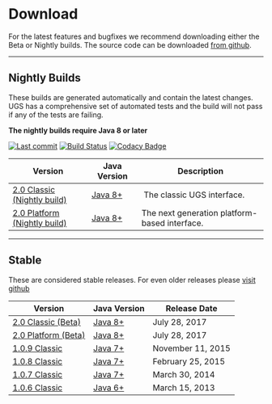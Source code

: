 # Download

For the latest features and bugfixes we recommend downloading either the Beta or Nightly builds. The source code can be downloaded [from github](https://github.com/winder/Universal-G-Code-Sender).

<hr/>

## Nightly Builds

These builds are generated automatically and contain the latest changes.
UGS has a comprehensive set of automated tests and the build will not pass if any of the tests are failing.

**The nightly builds require Java 8 or later**

[![Last commit](https://img.shields.io/github/last-commit/winder/Universal-G-Code-Sender.svg?maxAge=1800)](https://github.com/winder/Universal-G-Code-Sender/commits/master)
[![Build Status](https://travis-ci.org/winder/Universal-G-Code-Sender.svg?branch=master)](https://travis-ci.org/winder/Universal-G-Code-Sender)
[![Codacy Badge](https://api.codacy.com/project/badge/Grade/2941c34531f749a2b7fbcd1737f71000)](https://www.codacy.com/app/winder/Universal-G-Code-Sender?utm_source=github.com&amp;utm_medium=referral&amp;utm_content=winder/Universal-G-Code-Sender&amp;utm_campaign=Badge_Grade)

| Version | Java Version | Description |
| ------- | ------------ | ----------- |
| [2.0 Classic (Nightly build)](http://bit.ly/2GGgNF7) | [Java 8+][java_link] | The classic UGS interface. |
| [2.0 Platform (Nightly build)](http://bit.ly/2XANF7B) | [Java 8+][java_link] | The next generation platform-based interface. |

<hr/>

## Stable

These are considered stable releases. For even older releases please [visit github](https://github.com/winder/builds/tree/master/UniversalGCodeSender)


| Version | Java Version | Release Date |
| ------- | ------------ | ------------- |
| [2.0 Classic (Beta)](http://bit.ly/2ssmIqt) | [Java 8+][java_link] | July 28, 2017 |
| [2.0 Platform (Beta)](http://bit.ly/2rk84y2) | [Java 8+][java_link] | July 28, 2017 |
| [1.0.9 Classic](http://bit.ly/1M6z2ys) | [Java 7+][java_link] | November 11, 2015 |
| [1.0.8 Classic](http://bit.ly/1BSKon6) | [Java 7+][java_link] | February 25, 2015 |
| [1.0.7 Classic](http://bit.ly/1dNrLAy) | [Java 7+][java_link] | March 30, 2014 |
| [1.0.6 Classic](http://bit.ly/16q7obd) | [Java 6+][java_link] | March 15, 2013 |

[java_link]: https://java.com/en/download/manual.jsp
